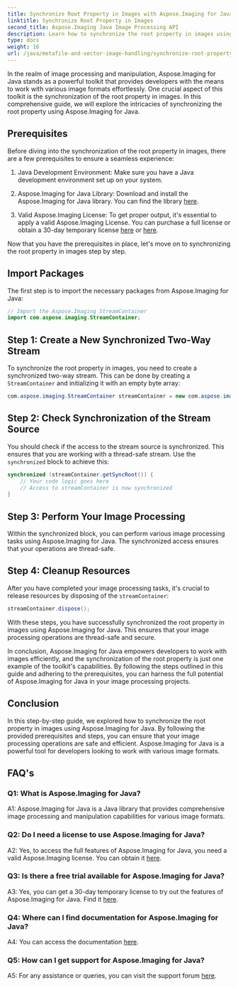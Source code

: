 ```yaml
---
title: Synchronize Root Property in Images with Aspose.Imaging for Java
linktitle: Synchronize Root Property in Images
second_title: Aspose.Imaging Java Image Processing API
description: Learn how to synchronize the root property in images using Aspose.Imaging for Java. Ensure thread-safe image processing with this step-by-step guide.
type: docs
weight: 16
url: /java/metafile-and-vector-image-handling/synchronize-root-property-in-images.html/
---
```

In the realm of image processing and manipulation, Aspose.Imaging for Java stands as a powerful toolkit that provides developers with the means to work with various image formats effortlessly. One crucial aspect of this toolkit is the synchronization of the root property in images. In this comprehensive guide, we will explore the intricacies of synchronizing the root property using Aspose.Imaging for Java.

## Prerequisites

Before diving into the synchronization of the root property in images, there are a few prerequisites to ensure a seamless experience:

1. Java Development Environment: Make sure you have a Java development environment set up on your system.

2. Aspose.Imaging for Java Library: Download and install the Aspose.Imaging for Java library. You can find the library [here](https://releases.aspose.com/imaging/java/).

3. Valid Aspose.Imaging License: To get proper output, it's essential to apply a valid Aspose.Imaging License. You can purchase a full license or obtain a 30-day temporary license [here](https://purchase.aspose.com/buy) or [here](https://purchase.aspose.com/temporary-license/).

Now that you have the prerequisites in place, let's move on to synchronizing the root property in images step by step.

## Import Packages

The first step is to import the necessary packages from Aspose.Imaging for Java:

```java
// Import the Aspose.Imaging StreamContainer
import com.aspose.imaging.StreamContainer;
```

## Step 1: Create a New Synchronized Two-Way Stream

To synchronize the root property in images, you need to create a synchronized two-way stream. This can be done by creating a `StreamContainer` and initializing it with an empty byte array:

```java
com.aspose.imaging.StreamContainer streamContainer = new com.aspose.imaging.StreamContainer(new java.io.ByteArrayInputStream(new byte[0]));
```

## Step 2: Check Synchronization of the Stream Source

You should check if the access to the stream source is synchronized. This ensures that you are working with a thread-safe stream. Use the `synchronized` block to achieve this:

```java
synchronized (streamContainer.getSyncRoot()) {
    // Your code logic goes here
    // Access to streamContainer is now synchronized
}
```

## Step 3: Perform Your Image Processing

Within the synchronized block, you can perform various image processing tasks using Aspose.Imaging for Java. The synchronized access ensures that your operations are thread-safe.

## Step 4: Cleanup Resources

After you have completed your image processing tasks, it's crucial to release resources by disposing of the `streamContainer`:

```java
streamContainer.dispose();
```

With these steps, you have successfully synchronized the root property in images using Aspose.Imaging for Java. This ensures that your image processing operations are thread-safe and secure.

In conclusion, Aspose.Imaging for Java empowers developers to work with images efficiently, and the synchronization of the root property is just one example of the toolkit's capabilities. By following the steps outlined in this guide and adhering to the prerequisites, you can harness the full potential of Aspose.Imaging for Java in your image processing projects.

## Conclusion

In this step-by-step guide, we explored how to synchronize the root property in images using Aspose.Imaging for Java. By following the provided prerequisites and steps, you can ensure that your image processing operations are safe and efficient. Aspose.Imaging for Java is a powerful tool for developers looking to work with various image formats.

## FAQ's

### Q1: What is Aspose.Imaging for Java?

A1: Aspose.Imaging for Java is a Java library that provides comprehensive image processing and manipulation capabilities for various image formats.

### Q2: Do I need a license to use Aspose.Imaging for Java?

A2: Yes, to access the full features of Aspose.Imaging for Java, you need a valid Aspose.Imaging license. You can obtain it [here](https://purchase.aspose.com/buy).

### Q3: Is there a free trial available for Aspose.Imaging for Java?

A3: Yes, you can get a 30-day temporary license to try out the features of Aspose.Imaging for Java. Find it [here](https://purchase.aspose.com/temporary-license/).

### Q4: Where can I find documentation for Aspose.Imaging for Java?

A4: You can access the documentation [here](https://reference.aspose.com/imaging/java/).

### Q5: How can I get support for Aspose.Imaging for Java?

A5: For any assistance or queries, you can visit the support forum [here](https://forum.aspose.com/).
